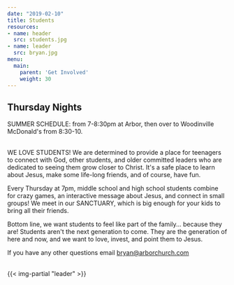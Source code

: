```yaml
---
date: "2019-02-10"
title: Students
resources:
- name: header
  src: students.jpg
- name: leader
  src: bryan.jpg
menu:
  main:
    parent: 'Get Involved'
    weight: 30
---
```


<h2 class="tight-header">Thursday Nights</h2> SUMMER SCHEDULE: from 7-8:30pm at Arbor, then over to Woodinville McDonald's from 8:30-10.

<br>
<br>

WE LOVE STUDENTS! We are determined to provide a place for teenagers to connect with God, other students, and older committed leaders who are dedicated to seeing them grow closer to Christ. It's a safe place to learn about Jesus, make some life-long friends, and of course, have fun.

Every Thursday at 7pm, middle school and high school students combine for crazy games, an interactive message about Jesus, and connect in small groups! We meet in our SANCTUARY, which is big enough for your kids to bring all their friends.  

Bottom line, we want students to feel like part of the family... because they are! Students aren't the next generation to come. They are the generation of here and now, and we want to love, invest, and point them to Jesus.

If you have any other questions email <bryan@arborchurch.com>
<br>
<br>

{{< img-partial "leader" >}}

